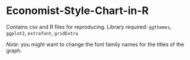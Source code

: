 # Economist-Style-Chart-in-R
Contains csv and R files for reproducing.
Library required: `ggthemes`, `ggplot2`, `extrafont`, `gridExtra`

*Note*: you might want to change the font family names for the titles of the graph. 
